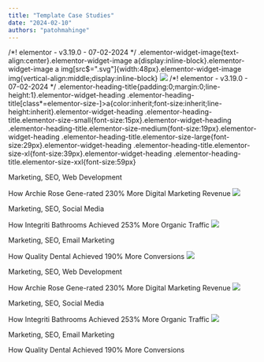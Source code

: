 ```yaml
---
title: "Template Case Studies"
date: "2024-02-10"
authors: "patohmahinge"
---
```


/\*! elementor - v3.19.0 - 07-02-2024 \*/ .elementor-widget-image{text-align:center}.elementor-widget-image a{display:inline-block}.elementor-widget-image a img\[src$=".svg"\]{width:48px}.elementor-widget-image img{vertical-align:middle;display:inline-block} ![](https://mahinge.com/wp-content/themes/rehub-theme/images/default/blank.gif) [](#)/\*! elementor - v3.19.0 - 07-02-2024 \*/ .elementor-heading-title{padding:0;margin:0;line-height:1}.elementor-widget-heading .elementor-heading-title\[class\*=elementor-size-\]>a{color:inherit;font-size:inherit;line-height:inherit}.elementor-widget-heading .elementor-heading-title.elementor-size-small{font-size:15px}.elementor-widget-heading .elementor-heading-title.elementor-size-medium{font-size:19px}.elementor-widget-heading .elementor-heading-title.elementor-size-large{font-size:29px}.elementor-widget-heading .elementor-heading-title.elementor-size-xl{font-size:39px}.elementor-widget-heading .elementor-heading-title.elementor-size-xxl{font-size:59px}

Marketing, SEO, Web Development

How Archie Rose Gene-rated 230% More Digital Marketing Revenue ![](https://mahinge.com/wp-content/themes/rehub-theme/images/default/blank.gif)[](#)

Marketing, SEO, Social Media

How Integriti Bathrooms Achieved 253% More Organic Traffic ![](https://mahinge.com/wp-content/themes/rehub-theme/images/default/blank.gif)[](#)

Marketing, SEO, Email Marketing​

How Quality Dental Achieved 190% More Conversions​ ![](https://mahinge.com/wp-content/themes/rehub-theme/images/default/blank.gif)[](#)

Marketing, SEO, Web Development

How Archie Rose Gene-rated 230% More Digital Marketing Revenue ![](https://mahinge.com/wp-content/themes/rehub-theme/images/default/blank.gif)[](#)

Marketing, SEO, Social Media

How Integriti Bathrooms Achieved 253% More Organic Traffic ![](https://mahinge.com/wp-content/themes/rehub-theme/images/default/blank.gif)[](#)

Marketing, SEO, Email Marketing​

How Quality Dental Achieved 190% More Conversions​
